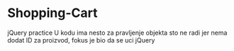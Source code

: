 # Shopping-Cart
jQuery practice
U kodu ima nesto za pravljenje objekta sto ne radi jer nema dodat ID za proizvod, fokus je bio da se uci jQuery
